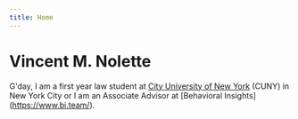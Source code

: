 ```yaml
---
title: Home
---
```


# Vincent M. Nolette

G'day, I am a first year law student at [City University of New York](https://www.law.cuny.edu/) (CUNY) in New York City or I am an Associate Advisor at [Behavioral Insights] (https://www.bi.team/). 

